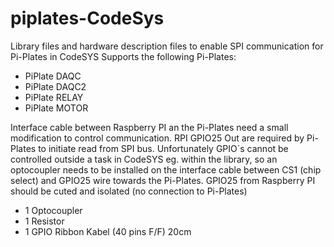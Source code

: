 # piplates-CodeSys
Library files and hardware description files to enable SPI communication for Pi-Plates in CodeSYS
Supports the following Pi-Plates:
  * PiPlate DAQC
  * PiPlate DAQC2
  * PiPlate RELAY
  * PiPlate MOTOR

Interface cable between Raspberry PI an the Pi-Plates need a small modification to control communication. 
RPI GPIO25 Out are required by Pi-Plates to initiate read from SPI bus. 
Unfortunately GPIO´s cannot be controlled outside a task in CodeSYS eg. within the library, 
so an optocoupler needs to be installed on the interface cable between CS1 (chip select) and GPIO25 wire towards the Pi-Plates.
GPIO25 from Raspberry PI should be cuted and isolated (no connection to Pi-Plates)
  * 1 Optocoupler
  * 1 Resistor
  * 1 GPIO Ribbon Kabel (40 pins F/F) 20cm
